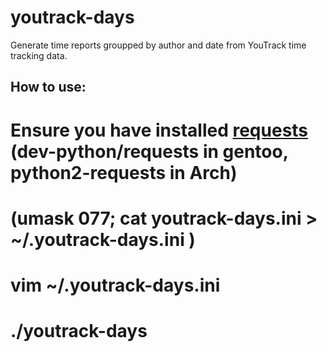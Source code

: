 # youtrack-days
Generate time reports groupped by author and date from YouTrack time tracking data.

## How to use:
# Ensure you have installed [requests](http://python-requests.org/) (dev-python/requests in gentoo, python2-requests in Arch)
# (umask 077; cat youtrack-days.ini > ~/.youtrack-days.ini ) 
# vim ~/.youtrack-days.ini
# ./youtrack-days
